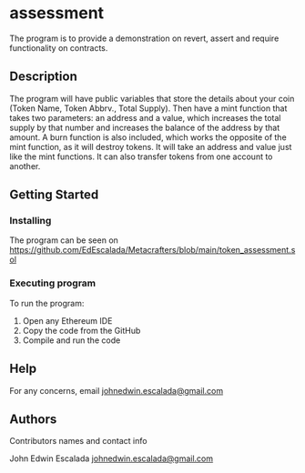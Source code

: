 # assessment

The program is to provide a demonstration on revert, assert and require functionality on contracts.

## Description

The program will have public variables that store the details about your coin (Token Name, Token Abbrv., Total Supply). Then have a mint function that takes two parameters: an address and a value, which increases the total supply by that number and increases the balance of the address by that amount. A burn function is also included, which works the opposite of the mint function, as it will destroy tokens. It will take an address and value just like the mint functions. It can also transfer tokens from one account to another.

## Getting Started

### Installing

The program can be seen on
https://github.com/EdEscalada/Metacrafters/blob/main/token_assessment.sol

### Executing program

To run the program:
1. Open any Ethereum IDE
2. Copy the code from the GitHub
3. Compile and run the code

## Help

For any concerns, email johnedwin.escalada@gmail.com

## Authors

Contributors names and contact info

John Edwin Escalada
johnedwin.escalada@gmail.com
